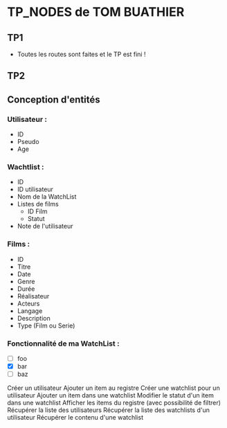 # TP_NODES de TOM BUATHIER 

## TP1

* Toutes les routes sont faites et le TP est fini !

## TP2

## Conception d'entités

### Utilisateur :

* ID 
* Pseudo 
* Age

### Wachtlist :

* ID
* ID utilisateur 
* Nom de la WatchList
* Listes de films
    * ID Film 
    * Statut
* Note de l'utilisateur

### Films :

* ID
* Titre
* Date
* Genre
* Durée
* Réalisateur
* Acteurs
* Langage
* Description
* Type (Film ou Serie)

### Fonctionnalité de ma WatchList : 

- [ ] foo
- [x] bar
- [ ] baz

Créer un utilisateur
Ajouter un item au registre
Créer une watchlist pour un utilisateur
Ajouter un item dans une watchlist
Modifier le statut d'un item dans une watchlist
Afficher les items du registre (avec possibilité de filtrer)
Récupérer la liste des utilisateurs
Récupérer la liste des watchlists d'un utilisateur
Récupérer le contenu d'une watchlist